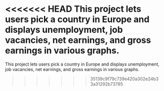 <<<<<<< HEAD
This project lets users pick a country in Europe and displays unemployment, job vacancies, net earnings, and gross earnings in various graphs.
=======
This project lets users pick a country in Europe and displays unemployment, job vacancies, net earnings, and gross earnings in various graphs.
>>>>>>> 35139c9f79c739e420a302e24b33a31292b73785
